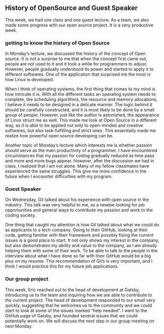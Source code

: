 ## History of OpenSource and Guest Speaker
This week, we had one class and one guest lecture. As a team, we also made some progress with our open source project. It is a very productive week.

### getting to know the history of Open Source

In Monday’s lecture, we discussed the history of the concept of Open source. It is not a surprise to me that when the concept first came out, people are not used to it and it took a while for programmers to adjust. However, people gradually understood its power and started to apply it to different softwares. One of the application that surprised me the most is how Linux is developed.

When I think of operating systems, the first thing that comes to my mind is how intricate it is. With all the different tasks an operating system needs to complete, the scheduling algorithms, the resource and memory allocations, I believe it needs to be designed in a delicate manner. The logic behind it should be carefully constructed, and it is most likely to be done by a small group of people. However, just like the author is astonished, the appearance of Linux struct me as well. This made me look at Open Source in a different way, as it is able to be applied not only to open-minded and creative softwares, but also task-fulfilling and strict ones. This essentially made me realize how powerful open source developing can be.

Another topic of Monday’s lecture which interests me is whether passion should serve as the main productivity of a programmer. I have encountered circumstances that my passion for coding gradually reduced as time pass and more and more bugs appear. However, after the discussion we had in class, I realized that I am not alone. Many of my fellow classmates have experienced the same struggles. This give me more confidence in the future when I encounter difficulties with my program.

### Guest Speaker
On Wednesday, Gil talked about his experience with open source in the industry. This talk was very helpful to me, as a newbie looking for job opportunities and general ways to contribute my passion and work to the coding society. 

One thing that caught my attention is how Gil talked about what we could do as applicants to a tech company. Going to their GitHub, looking at their code, getting familiar with their framework and possibly fixing the current issues is a good place to start. It not only shows my interest in the company, but also demonstrates my ability and value to the company, as I am already helping them with some of their work. To be able to talk to the people in the interview about what I have done so far with their GitHub would be a big plus on my resume. This recommendation of Gil’s is very important, and I think I would practice this for my future job applications. 

### Our group project
This week, Eric reached out to the head of development at Gatsby, introducing us to the team and inquiring how we are able to contribute to the current project. The head of development responded to our email very quickly, suggesting that he welcomes us to the community and we could start to look at some of the issues marked “help needed”. I went to the GitHub page of Gatsby, and founded several issues that we could potentially work on. We will discuss the next step in our group meeting on next Monday.

